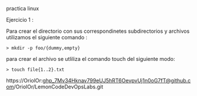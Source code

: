 practica linux 

Ejercicio 1 : 

Para crear el directorio con sus correspondinetes subdirectorios y archivos utilizamos el siguiente comando :

```
> mkdir -p foo/{dummy,empty}
```

para crear el archivo se utliliza el comando touch del siguiente modo: 

```
> touch file{1..2}.txt
```

https://OriolOr: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@github.com/OriolOr/LemonCodeDevOpsLabs.git
